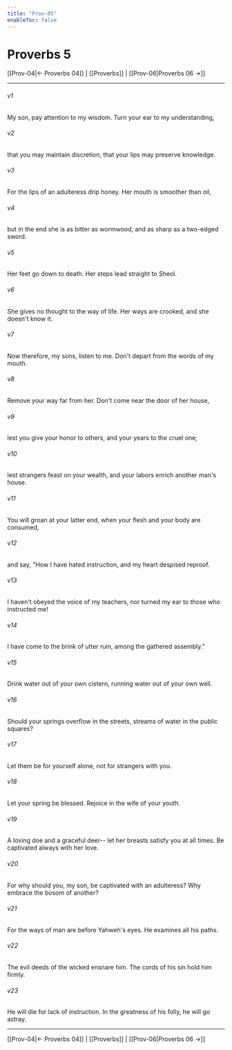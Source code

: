 ```yaml
---
title: "Prov-05"
enableToc: false
---
```

# Proverbs 5

[[Prov-04|← Proverbs 04]] | [[Proverbs]] | [[Prov-06|Proverbs 06 →]]
***



###### v1 
My son, pay attention to my wisdom. Turn your ear to my understanding, 

###### v2 
that you may maintain discretion, that your lips may preserve knowledge. 

###### v3 
For the lips of an adulteress drip honey. Her mouth is smoother than oil, 

###### v4 
but in the end she is as bitter as wormwood, and as sharp as a two-edged sword. 

###### v5 
Her feet go down to death. Her steps lead straight to Sheol. 

###### v6 
She gives no thought to the way of life. Her ways are crooked, and she doesn't know it. 

###### v7 
Now therefore, my sons, listen to me. Don't depart from the words of my mouth. 

###### v8 
Remove your way far from her. Don't come near the door of her house, 

###### v9 
lest you give your honor to others, and your years to the cruel one; 

###### v10 
lest strangers feast on your wealth, and your labors enrich another man's house. 

###### v11 
You will groan at your latter end, when your flesh and your body are consumed, 

###### v12 
and say, "How I have hated instruction, and my heart despised reproof. 

###### v13 
I haven't obeyed the voice of my teachers, nor turned my ear to those who instructed me! 

###### v14 
I have come to the brink of utter ruin, among the gathered assembly." 

###### v15 
Drink water out of your own cistern, running water out of your own well. 

###### v16 
Should your springs overflow in the streets, streams of water in the public squares? 

###### v17 
Let them be for yourself alone, not for strangers with you. 

###### v18 
Let your spring be blessed. Rejoice in the wife of your youth. 

###### v19 
A loving doe and a graceful deer-- let her breasts satisfy you at all times. Be captivated always with her love. 

###### v20 
For why should you, my son, be captivated with an adulteress? Why embrace the bosom of another? 

###### v21 
For the ways of man are before Yahweh's eyes. He examines all his paths. 

###### v22 
The evil deeds of the wicked ensnare him. The cords of his sin hold him firmly. 

###### v23 
He will die for lack of instruction. In the greatness of his folly, he will go astray.

***
[[Prov-04|← Proverbs 04]] | [[Proverbs]] | [[Prov-06|Proverbs 06 →]]
